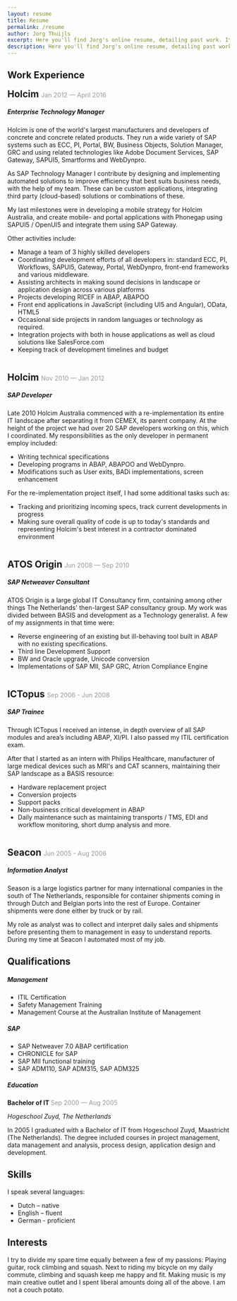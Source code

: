 ```yaml
---
layout: resume
title: Resume
permalink: /resume
author: Jorg Thuijls
excerpt: Here you'll find Jorg's online resume, detailing past work. It has my work history, qualifications, skills and interests. Hang tight while I work on a version for you to print or download :)
description: Here you'll find Jorg's online resume, detailing past work.
---
```


## Work Experience

<span class="alignable pull-left" style="font-size: 1.5em; font-weight:bold;">
Holcim 
</span>
<span class="alignable pull-right" style="color: #999">
Jan 2012 — April 2016
</span>
<div style="clear:both"></div>

##### Enterprise Technology Manager

Holcim is one of the world's largest manufacturers and developers of concrete and concrete related products. They run a wide variety of SAP systems such as ECC, PI, Portal, BW, Business Objects, Solution Manager, GRC and using related technologies like Adobe Document Services, SAP Gateway, SAPUI5, Smartforms and WebDynpro.  

As SAP Technology Manager I contribute by designing and implementing automated solutions to improve efficiency that best suits business needs, with the help of my team. These can be custom applications, integrating third party (cloud-based) solutions or combinations of these. 

My last milestones were in developing a mobile strategy for Holcim Australia, and create mobile- and portal applications with Phonegap using SAPUI5 / OpenUI5 and integrate them using SAP Gateway. 

Other activities include:

- Manage a team of 3 highly skilled developers
- Coordinating development efforts of all developers in:  standard ECC, PI, Workflows, SAPUI5, Gateway, Portal, WebDynpro, front-end frameworks and various middleware.
- Assisting architects in making sound decisions in landscape or application design across various platforms
- Projects developing RICEF in ABAP, ABAPOO 
- Front end applications in JavaScript (including UI5 and Angular), OData, HTML5
- Occasional side projects in random languages or technology as required. 
- Integration projects with both in house applications as well as cloud solutions like SalesForce.com
- Keeping track of development timelines and budget

<div style="padding-top: 2em"></div>
<span class="alignable pull-left" style="font-size: 1.5em; font-weight:bold">
Holcim 
</span>
<span class="alignable pull-right" style="color: #999">
    Nov 2010 — Jan 2012
</span>
<div style="clear:both"></div>

##### SAP Developer

Late 2010 Holcim Australia commenced with a re-implementation its entire IT landscape after separating it from CEMEX, its parent company. At the height of the project we had over 20 SAP developers working on this, which I coordinated. My responsibilities as the only developer in permanent employ included:

- Writing technical specifications
- Developing programs in ABAP, ABAPOO and WebDynpro.
- Modifications such as User exits, BADi implementations, screen enhancement

For the re-implementation project itself, I had some additional tasks such as:

- Tracking and prioritizing incoming specs, track current developments in progress
- Making sure overall quality of code is up to today's standards and representing Holcim's best interest in a contractor dominated environment

<div style="padding-top: 2em"></div>
<span class="alignable pull-left" style="font-size: 1.5em; font-weight:bold">
ATOS Origin 
</span>
<span class="alignable pull-right" style="color: #999">
    Jun 2008 — Sep 2010
</span>
<div style="clear:both"></div>

##### SAP Netweaver Consultant

ATOS Origin is a large global IT Consultancy firm, containing among other things The Netherlands' then-largest SAP consultancy group. My work was divided between BASIS and development as a Technology generalist. A few of my assignments in that time were:

- Reverse engineering of an existing but ill-behaving tool built in ABAP with no existing specifications. 
- Third line Development Support
- BW and Oracle upgrade, Unicode conversion
- Implementations of SAP MII, SAP GRC, Atrion Compliance Engine

<div style="padding-top: 2em"></div>
<span class="alignable pull-left" style="font-size: 1.5em; font-weight:bold">
ICTopus 
</span>
<span class="alignable pull-right" style="color: #999">
    Sep 2006 - Jun 2008
</span>
<div style="clear:both"></div> 

##### SAP Trainee

Through ICTopus I received an intense, in depth overview of all SAP modules and area’s including ABAP, XI/PI. I also passed my ITIL certification exam.

After that I started as an intern with Philips Healthcare, manufacturer of large medical devices such as MRI's and CAT scanners, maintaining their SAP landscape as a BASIS resource:

- Hardware replacement project
- Conversion projects
- Support packs
- Non-business critical development in ABAP
- Daily maintenance such as maintaining transports / TMS, EDI and workflow monitoring, short dump analysis and more.

<div style="padding-top: 2em"></div>
<span class="alignable pull-left" style="font-size: 1.5em; font-weight:bold">
Seacon 
</span>
<span class="alignable pull-right" style="color: #999">
    Jun 2005 - Aug 2006
</span>
<div style="clear:both"></div>

##### Information Analyst

Season is a large logistics partner for many international companies in the south of The Netherlands, responsible for container shipments coming in through Dutch and Belgian ports into the rest of Europe. Container shipments were done either by truck or by rail.

My role as analyst was to collect and interpret daily sales and shipments before presenting them to management in easy to understand reports. During my time at Seacon I automated most of my job.

## Qualifications 

##### Management 

- ITIL Certification
- Safety Management Training
- Management Course at the Australian Institute of Management

##### SAP

- SAP Netweaver 7.0 ABAP certification
- CHRONICLE for SAP
- SAP MII functional training
- SAP ADM110, SAP ADM315, SAP ADM325

##### Education 
<span class="alignable pull-left" style="font-size: 1em; font-weight:bold">
Bachelor of IT
</span>
<span class="alignable pull-right" style="color: #999">
    Sep 2000 — Aug 2005
</span>
<div style="clear:both"></div>
  
*Hogeschool Zuyd, The Netherlands*

In 2005 I graduated with a Bachelor of IT from Hogeschool Zuyd, Maastricht (The Netherlands). The degree included courses in project management, data management and analysis, process design, application design and development. 

## Skills 

I speak several languages:

- Dutch – native
- English – fluent
- German - proficient

## Interests 

I try to divide my spare time equally between a few of my passions: Playing guitar, rock climbing and squash. Next to riding my bicycle on my daily commute, climbing and squash keep me happy and fit. Making music is my main creative outlet and I spent liberal amounts doing all of the above. I am not a couch potato.
